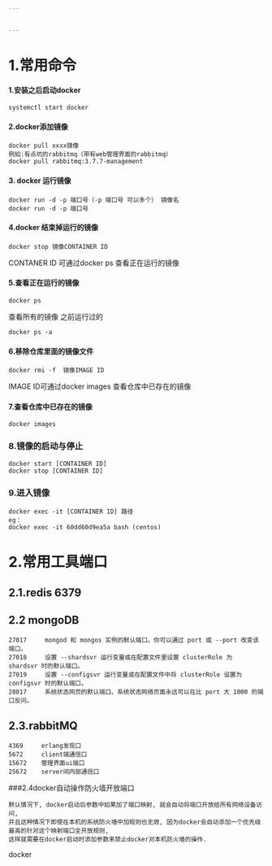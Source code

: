 ```yaml
---


---
```


<h1 id="常用命令">1.常用命令</h1>
<h4 id="安装之后启动docker"><strong>1.安装之后启动docker</strong></h4>
<pre><code>systemctl start docker
</code></pre>
<h4 id="docker添加镜像"><strong>2.docker添加镜像</strong></h4>
<pre><code>docker pull xxxx镜像
例如:有点坑的rabbitmq（带有web管理界面的rabbitmq）
docker pull rabbitmq:3.7.7-management
</code></pre>
<h4 id="docker-运行镜像"><strong>3. docker 运行镜像</strong></h4>
<pre><code>docker run -d -p 端口号（-p 端口号 可以多个） 镜像名
docker run -d -p 端口号
</code></pre>
<h4 id="docker-结束掉运行的镜像"><strong>4.docker 结束掉运行的镜像</strong></h4>
<pre><code>docker stop 镜像CONTAINER ID
</code></pre>
<p>CONTANER ID 可通过docker ps 查看正在运行的镜像</p>
<h4 id="查看正在运行的镜像"><strong>5.查看正在运行的镜像</strong></h4>
<pre><code>docker ps
</code></pre>
<p>查看所有的镜像 之前运行过的</p>
<pre><code>docker ps -a
</code></pre>
<h4 id="移除仓库里面的镜像文件"><strong>6.移除仓库里面的镜像文件</strong></h4>
<pre><code>docker rmi -f  镜像IMAGE ID
</code></pre>
<p>IMAGE ID可通过docker images 查看仓库中已存在的镜像</p>
<h4 id="查看仓库中已存在的镜像"><strong>7.查看仓库中已存在的镜像</strong></h4>
<pre><code>docker images
</code></pre>
<h3 id="镜像的启动与停止"><strong>8.镜像的启动与停止</strong></h3>
<pre><code>docker start [CONTAINER ID]
docker stop [CONTAINER ID]
</code></pre>
<h3 id="进入镜像"><strong>9.进入镜像</strong></h3>
<pre><code>docker exec -it [CONTAINER ID] 路径
eg：
docker exec -it 60dd60d9ea5a bash (centos)
</code></pre>
<h1 id="常用工具端口">2.常用工具端口</h1>
<h2 id="redis-6379">2.1.redis 6379</h2>
<h2 id="mongodb">2.2 mongoDB</h2>
<pre><code>27017     mongod 和 mongos 实例的默认端口。你可以通过 port 或 --port 改变该端口。
27018     设置 --shardsvr 运行变量或在配置文件里设置 clusterRole 为 shardsvr 时的默认端口。
27019     设置 --configsvr 运行变量或在配置文件中将 clusterRole 设置为 configsvr 时的默认端口。
28017     系统状态网页的默认端口。系统状态网络页面永远可以在比 port 大 1000 的端口反问。
</code></pre>
<h2 id="rabbitmq">2.3.rabbitMQ</h2>
<pre><code>4369     erlang发现口
5672     client端通信口
15672    管理界面ui端口
25672    server间内部通信口
</code></pre>
<p>###2.4docker自动操作防火墙开放端口</p>
<pre><code>默认情况下, docker启动后参数中如果加了端口映射, 就会自动将端口开放给所有网络设备访问,  
并且这种情况下即使在本机的系统防火墙中加规则也无效, 因为docker会自动添加一个优先级最高的针对这个映射端口全开放规则,  
这样就需要在docker启动时添加参数来禁止docker对本机防火墙的操作.
</code></pre>
<p>docker</p>

